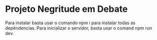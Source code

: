 # Projeto Negritude em Debate

Para instalar basta usar o comando npm i para instalar todas as depêndencias.
Para inicializar o servidor, basta usar o comand npm run dev.
